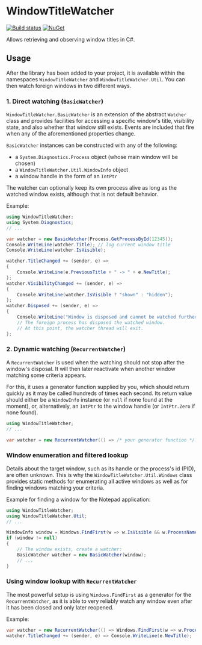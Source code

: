 # WindowTitleWatcher

[![Build status](https://ci.appveyor.com/api/projects/status/wcj98yq1x83fa7yf?svg=true)](https://ci.appveyor.com/project/JangoBrick/csharp-windowtitlewatcher)
[![NuGet](https://img.shields.io/nuget/v/WindowTitleWatcher.svg)](https://www.nuget.org/packages/WindowTitleWatcher)

Allows retrieving and observing window titles in C#.

## Usage

After the library has been added to your project, it is available within the
namespaces `WindowTitleWatcher` and `WindowTitleWatcher.Util`. You can then
watch foreign windows in two different ways.

### 1. Direct watching (`BasicWatcher`)

`WindowTitleWatcher.BasicWatcher` is an extension of the abstract `Watcher`
class and provides facilities for accessing a specific window's title,
visibility state, and also whether that window still exists. Events are included
that fire when any of the aforementioned properties change.

`BasicWatcher` instances can be constructed with any of the following:
- a `System.Diagnostics.Process` object (whose main window will be chosen)
- a `WindowTitleWatcher.Util.WindowInfo` object
- a window handle in the form of an `IntPtr`

The watcher can optionally keep its own process alive as long as the watched
window exists, although that is not default behavior.

Example:

```csharp
using WindowTitleWatcher;
using System.Diagnostics;
// ...

var watcher = new BasicWatcher(Process.GetProcessById(12345));
Console.WriteLine(watcher.Title); // log current window title
Console.WriteLine(watcher.IsVisible);

watcher.TitleChanged += (sender, e) =>
{
    Console.WriteLine(e.PreviousTitle + " -> " + e.NewTitle);
};
watcher.VisibilityChanged += (sender, e) =>
{
    Console.WriteLine(watcher.IsVisible ? "shown" : "hidden");
};
watcher.Disposed += (sender, e) =>
{
    Console.WriteLine("Window is disposed and cannot be watched further.");
    // The foreign process has disposed the watched window.
    // At this point, the watcher thread will exit.
};
```

### 2. Dynamic watching (`RecurrentWatcher`)

A `RecurrentWatcher` is used when the watching should not stop after the
window's disposal. It will then later reactivate when another window matching
some criteria appears.

For this, it uses a generator function supplied by you, which should return
quickly as it may be called hundreds of times each second. Its return value
should either be a `WindowInfo` instance (or `null` if none found at the
moment), or, alternatively, an `IntPtr` to the window handle (or `IntPtr.Zero`
if none found).

```csharp
using WindowTitleWatcher;
// ...

var watcher = new RecurrentWatcher(() => /* your generator function */);
```

### Window enumeration and filtered lookup

Details about the target window, such as its handle or the process's id (PID),
are often unknown. This is why the `WindowTitleWatcher.Util.Windows` class
provides static methods for enumerating all active windows as well as for
finding windows matching your criteria.

Example for finding a window for the Notepad application:

```csharp
using WindowTitleWatcher;
using WindowTitleWatcher.Util;
// ...

WindowInfo window = Windows.FindFirst(w => w.IsVisible && w.ProcessName == "notepad");
if (window != null)
{
    // The window exists, create a watcher:
    BasicWatcher watcher = new BasicWatcher(window);
    // ...
}
```

### Using window lookup with `RecurrentWatcher`

The most powerful setup is using `Windows.FindFirst` as a generator for the
`RecurrentWatcher`, as it is able to very reliably watch any window even after
it has been closed and only later reopened.

Example:

```csharp
var watcher = new RecurrentWatcher(() => Windows.FindFirst(w => w.ProcessName == "notepad"));
watcher.TitleChanged += (sender, e) => Console.WriteLine(e.NewTitle);
```
